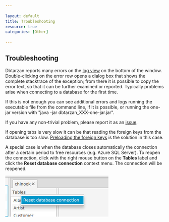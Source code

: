 ```yaml
---

layout: default
title: Troubleshooting
resource: true
categories: [Other]

---
```


## Troubleshooting

Dbtarzan reports many errors on the [log view](GUI-Structure) on the bottom of the window. Double-clicking on the error row opens a dialog box that shows the complete stacktrace of the exception; from there it is possible to copy the error text, so that it can be further examined or reported.
Typically problems arise when connecting to a database for the first time. 

If this is not enough you can see additional errors and logs running the executable file from the command line, if it is possible, or running the one-jar version with "java -jar dbtarzan_XXX-one-jar.jar".

If you have any non-trivial problem, please report it as an [issue](https://github.com/aferrandi/dbtarzan/issues).

If opening tabs is very slow it can be that reading the foreign keys from the database is too slow. [Preloading the foreign keys](Foreign-keys-preloading) is the solution in this case.


A special case is when the database closes automatically the connection after a certain period to free resources (e.g. Azure SQL Server). To reopen the connection, click with the right mouse button on the **Tables** label and click the **Reset database connection** context menu. The connection will be reopened.

![Reset connection](images/resetConnection.jpeg)
